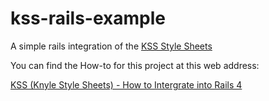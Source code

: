 # kss-rails-example
A simple rails integration of the [KSS Style Sheets](https://github.com/kneath/kss)

You can find the How-to for this project at this web address:

[KSS (Knyle Style Sheets) - How to Intergrate into Rails 4](http://www.beaudoinasm.com/ateliers/kss-knyle-style-sheets-how-integrate-rails-4/)
